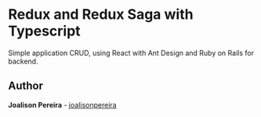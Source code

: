 <h1 align="left">
  <strong>Redux and Redux Saga with Typescript</strong>
</h1>

<p align="left">
  Simple application CRUD, using React with Ant Design and Ruby on Rails for backend.
</p>

## Author

**Joalison Pereira** - [joalisonpereira](https://github.com/joalisonpereira)
